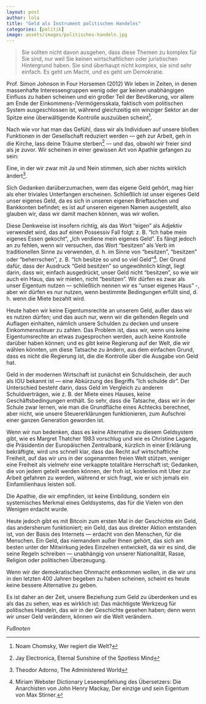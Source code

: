 ```yaml
---
layout: post
author: lola
title: "Geld als Instrument politischen Handelns"
categories: [politik]
image: assets/images/politisches-handeln.jpg
---
```


> Sie sollten nicht davon ausgehen, dass diese Themen zu komplex für Sie sind, nur weil Sie keinen wirtschaftlichen oder juristischen Hintergrund haben. Sie sind überhaupt nicht komplex, sie sind sehr einfach. Es geht um Macht, und es geht um Demokratie.

Prof. Simon Johnson in Four Horsemen (2012)
Wir leben in Zeiten, in denen massenhafte Interessengruppen wenig oder gar keinen unabhängigen Einfluss zu haben scheinen und ein großer Teil der Bevölkerung, vor allem am Ende der Einkommens-/Vermögensskala, faktisch vom politischen System ausgeschlossen ist, während gleichzeitig ein winziger Sektor an der Spitze eine überwältigende Kontrolle auszuüben scheint[^1].

Nach wie vor hat man das Gefühl, dass wir als Individuen auf unsere bloßen Funktionen in der Gesellschaft reduziert werden — geh zur Arbeit, geh in die Kirche, lass deine Träume sterben[^2] — und das, obwohl wir freier sind als je zuvor. Wir scheinen in einer gewissen Art von Apathie gefangen zu sein:

Eine, in der wir zwar mit Ja und Nein stimmen, sich aber nichts wirklich ändert[^3].

Sich Gedanken darüberzumachen, wem das eigene Geld gehört, mag hier als eher triviales Unterfangen erscheinen. Schließlich ist unser eigenes Geld unser eigenes Geld, da es sich in unseren eigenen Brieftaschen und Bankkonten befindet; es ist auf unseren eigenen Namen ausgestellt, also glauben wir, dass wir damit machen können, was wir wollen.

Diese Denkweise ist insofern richtig, als das Wort “eigen” als Adjektiv verwendet wird, das auf einen Possessiv Fall folgt: z. B. “Ich habe mein eigenes Essen gekocht“, „Ich verdiene mein eigenes Geld”. Es fängt jedoch an zu fehlen, wenn wir versuchen, das Wort “besitzen” als Verb im traditionellen Sinne zu verwenden, d. h. im Sinne von “besitzen”, “besitzen” oder “beherrschen”, z. B. “Ich besitze so und so viel Geld”[^4]. Der Grund dafür, dass der Ausdruck “Geld besitzen” so ungewöhnlich klingt, liegt darin, dass wir, einfach ausgedrückt, unser Geld nicht “besitzen”, so wie wir auch ein Haus, das wir mieten, nicht “besitzen”. Wir dürfen es zwar als unser Eigentum nutzen — schließlich nennen wir es “unser eigenes Haus” -, aber wir dürfen es nur nutzen, wenn bestimmte Bedingungen erfüllt sind, d. h. wenn die Miete bezahlt wird.

Heute haben wir keine Eigentumsrechte an unserem Geld, außer dass wir es nutzen dürfen; und das auch nur, wenn wir die geltenden Regeln und Auflagen einhalten, nämlich unsere Schulden zu decken und unsere Einkommenssteuer zu zahlen. Das Problem ist, dass wir, wenn uns keine Eigentumsrechte an etwas zugesprochen werden, auch keine Kontrolle darüber haben können; und es gibt keine Regierung auf der Welt, die wir wählen könnten, um diese Tatsache zu ändern, aus dem einfachen Grund, dass es nicht die Regierung ist, die die Kontrolle über die Ausgabe von Geld hat.

Geld in der modernen Wirtschaft ist zunächst ein Schuldschein, der auch als IOU bekannt ist — eine Abkürzung des Begriffs “Ich schulde dir”. Der Unterschied besteht darin, dass Geld im Vergleich zu anderen Schuldverträgen, wie z. B. der Miete eines Hauses, keine Geschäftsbedingungen enthält. So sehr, dass die Tatsache, dass wir in der Schule zwar lernen, wie man die Grundfläche eines Achtecks berechnet, aber nicht, wie unsere Steuererklärungen funktionieren, zum Aufschrei einer ganzen Generation geworden ist.

Wenn wir nun bedenken, dass es keine Alternative zu diesem Geldsystem gibt, wie es Margret Thatcher 1983 vorschlug und wie es Christine Lagarde, die Präsidentin der Europäischen Zentralbank, kürzlich in einer Erklärung bekräftigte, wird uns schnell klar, dass das Recht auf wirtschaftliche Freiheit, auf das wir uns in der sogenannten freien Welt stützen, weniger eine Freiheit als vielmehr eine verkappte totalitäre Herrschaft ist; Gedanken, die von jedem geteilt werden können, der froh ist, kostenlos mit Uber zur Arbeit gefahren zu werden, während er sich fragt, wie er sich jemals ein Einfamilienhaus leisten soll.

Die Apathie, die wir empfinden, ist keine Einbildung, sondern ein systemisches Merkmal eines Geldsystems, das für die Vielen von den Wenigen erdacht wurde.

Heute jedoch gibt es mit Bitcoin zum ersten Mal in der Geschichte ein Geld, das andersherum funktioniert; ein Geld, das aus direkter Aktion entstanden ist, von der Basis des Internets — erdacht von den Menschen, für die Menschen. Ein Geld, das niemandem außer Ihnen gehört, das sich am besten unter der Mitwirkung jedes Einzelnen entwickelt, da wir es sind, die seine Regeln schreiben — unabhängig von unserer Nationalität, Rasse, Religion oder politischen Überzeugung.

Wenn wir der demokratischen Ohnmacht entkommen wollen, in die wir uns in den letzten 400 Jahren begeben zu haben scheinen, scheint es heute keine bessere Alternative zu geben.

Es ist daher an der Zeit, unsere Beziehung zum Geld zu überdenken und es als das zu sehen, was es wirklich ist: Das mächtigste Werkzeug für politisches Handeln, das wir in der Geschichte gesehen haben; denn wenn wir unser Geld verändern, können wir die Welt verändern.

_Fußnoten_

[^1]: Noam Chomsky, Wer regiert die Welt?
[^2]: Jay Electronica, Eternal Sunshine of the Spotless Mind
[^3]: Theodor Adorno, The Administered World
[^4]:
    Miriam Webster Dictionary
    Leseempfehlung des Übersetzers: Die Anarchisten von John Henry Mackay, Der einzige und sein Eigentum von Max Stirner.
